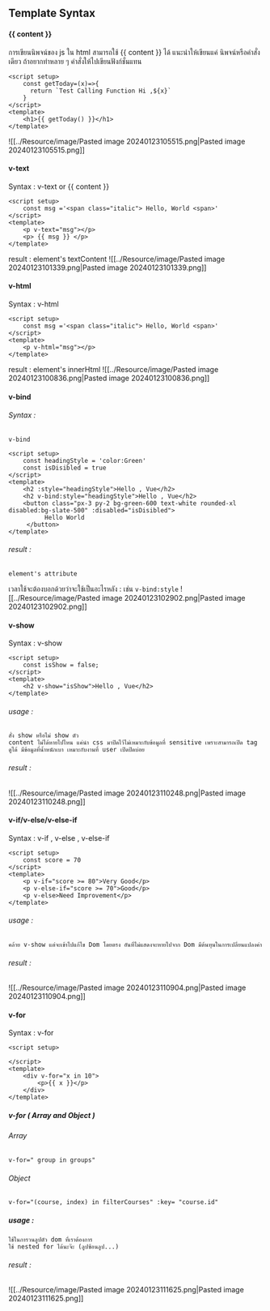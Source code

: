 ## **Template Syntax** 

#### {{ content }}
การเขียนนิพจน์ของ js ใน html สามารถใช้ {{ content }} ได้
แนะนำให้เขียนแค่ นิพจน์หรือคำสั่งเดียว ถ้าอยากทำหลาย ๆ คำสั่งให้ไปเขียนฟังก์ชั่นแทน
```
<script setup>
	const getToday=(x)=>{
	  return `Test Calling Function Hi ,${x}`
	}
</script>
<template>
	<h1>{{ getToday() }}</h1>
</template>
```
![[../Resource/image/Pasted image 20240123105515.png|Pasted image 20240123105515.png]]
#### v-text
Syntax : v-text or {{ content }}
```
<script setup>
	const msg ='<span class="italic"> Hello, World <span>'
</script>
<template>
	<p v-text="msg"></p>
	<p> {{ msg }} </p>
</template>
```

result : element's textContent
![[../Resource/image/Pasted image 20240123101339.png|Pasted image 20240123101339.png]]

#### v-html
Syntax : v-html
```
<script setup>
	const msg ='<span class="italic"> Hello, World <span>'
</script>
<template>
	<p v-html="msg"></p>
</template>
```
result : element's innerHtml
![[../Resource/image/Pasted image 20240123100836.png|Pasted image 20240123100836.png]]

#### v-bind
###### Syntax : 
	v-bind
```
<script setup>
	const headingStyle = 'color:Green'
	const isDisibled = true
</script>
<template>
	<h2 :style="headingStyle">Hello , Vue</h2>
    <h2 v-bind:style="headingStyle">Hello , Vue</h2>
    <button class="px-3 py-2 bg-green-600 text-white rounded-xl disabled:bg-slate-500" :disabled="isDisibled">
          Hello World
     </button>
</template>
```
###### result : 
	element's attribute 
เวลาใช้จะต้องบอกด้วยว่าจะใช้เป็นอะไรหลัง : เช่น `v-bind:style`
![[../Resource/image/Pasted image 20240123102902.png|Pasted image 20240123102902.png]]

#### v-show
Syntax : v-show
```
<script setup>
	const isShow = false;
</script>
<template>
	<h2 v-show="isShow">Hello , Vue</h2>
</template>
```
###### usage : 
	สั่ง show หรือไม่ show ตัว 
	content ไม่ได้หายไปไหน แค่นำ css มาปิดไว้ไม่เหมาะกับข้อมูลที่ sensitive เพราะสามารถเปิด tag ดูได้ มีข้อมูลที่น้ำหนักเบา เหมาะกับงานที่ user เปิดปิดบ่อย
###### result : 
![[../Resource/image/Pasted image 20240123110248.png|Pasted image 20240123110248.png]]


#### v-if/v-else/v-else-if
Syntax : v-if , v-else , v-else-if
```
<script setup>
	const score = 70
</script>
<template>
	<p v-if="score >= 80">Very Good</p>
    <p v-else-if="score >= 70">Good</p>
    <p v-else>Need Improvement</p>
</template>
```
###### usage : 
	คล้าย v-show แต่จะเข้าไปแก้ไข Dom โดยตรง อันที่ไม่แสดงจะหายไปจาก Dom มีต้นทุนในการเปลี่ยนแปลงค่า
###### result :
![[../Resource/image/Pasted image 20240123110904.png|Pasted image 20240123110904.png]]

#### v-for
Syntax : v-for
```
<script setup>
	
</script>
<template>
	<div v-for="x in 10">
		<p>{{ x }}</p>
    </div>
</template>
```
##### v-for ( Array and Object )
###### Array
	v-for=" group in groups"
###### Object
	v-for="(course, index) in filterCourses" :key= "course.id"
##### usage : 
	ใช้ในการวนลูปตัว dom ที่เราต้องการ
	ใช้ nested for ได้นะจ๊ะ (ลูปซ้อนลูป...)
###### result :
![[../Resource/image/Pasted image 20240123111625.png|Pasted image 20240123111625.png]]

